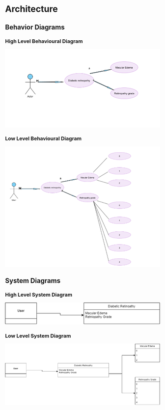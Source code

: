 # Architecture

## Behavior Diagrams

### High Level Behavioural Diagram
![img](https://github.com/Deepak141/Sample_ltts/blob/main/2_Architecture/Screenshot%20(372).png)

### Low Level Behavioural Diagram
![img](https://github.com/Deepak141/Sample_ltts/blob/main/2_Architecture/Screenshot%20(373).png)

## System Diagrams

### High Level System Diagram
![img](https://github.com/Deepak141/Sample_ltts/blob/main/2_Architecture/High%20level%20diagram.png)

### Low Level System Diagram
![img](https://github.com/Deepak141/Sample_ltts/blob/main/2_Architecture/Low%20level%20diag.png)
